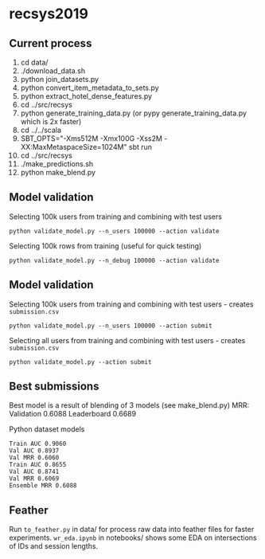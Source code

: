 # recsys2019

Current process
---------------

1. cd data/
2. ./download_data.sh
3. python join_datasets.py
4. python convert_item_metadata_to_sets.py
5. python extract_hotel_dense_features.py
6. cd ../src/recsys
7. python generate_training_data.py (or pypy generate_training_data.py which is 2x faster)
8. cd ../../scala
9. SBT_OPTS="-Xms512M -Xmx100G -Xss2M -XX:MaxMetaspaceSize=1024M" sbt run
10. cd ../src/recsys
11. ./make_predictions.sh
12. python make_blend.py

Model validation
---------------

Selecting 100k users from training and combining with test users
```
python validate_model.py --n_users 100000 --action validate
```

Selecting 100k rows from training (useful for quick testing)
```
python validate_model.py --n_debug 100000 --action validate
```

Model validation
---------------

Selecting 100k users from training and combining with test users - creates `submission.csv`
```
python validate_model.py --n_users 100000 --action submit
```

Selecting all users from training and combining with test users - creates `submission.csv`
```
python validate_model.py --action submit
```

Best submissions
---------------

Best model is a result of blending of 3 models (see make_blend.py)
MRR: Validation 0.6088 Leaderboard 0.6689

Python dataset models
```
Train AUC 0.9060
Val AUC 0.8937
Val MRR 0.6060
Train AUC 0.8655
Val AUC 0.8741
Val MRR 0.6069
Ensemble MRR 0.6088
```

Feather
---------------

Run `to_feather.py` in data/ for process raw data into feather files for faster experiments.
`wr_eda.ipynb` in notebooks/ shows some EDA on intersections of IDs and session lengths.
